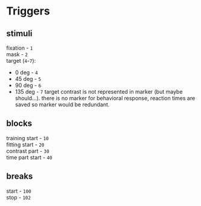 Triggers
========

stimuli
-------

fixation   - `1`  
mask       - `2`  
target (`4`-`7`):  
  - 0   deg - `4`
  - 45  deg - `5`
  - 90  deg - `6`
  - 135 deg - `7`
target contrast is not represented in marker (but maybe should...). 
there is no marker for behavioral response, reaction times are saved so marker would be redundant.  

blocks
------
training start  - `10`  
fitting  start  - `20`  
contrast part   - `30`  
time part start - `40`  

breaks
------
start - `100`  
stop  - `102`  
